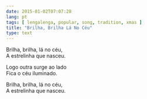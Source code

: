 ```yaml
---
date: 2015-01-02T07:07:28
lang: pt
tags: [ lengalenga, popular, song, tradition, xmas ]
title: "Brilha, Brilha Lá No Céu"
type: text
---
```


Brilha, brilha, lá no céu,\
A estrelinha que nasceu.

Logo outra surge ao lado\
Fica o céu iluminado.

Brilha, brilha, lá no céu,\
A estrelinha que nasceu.

